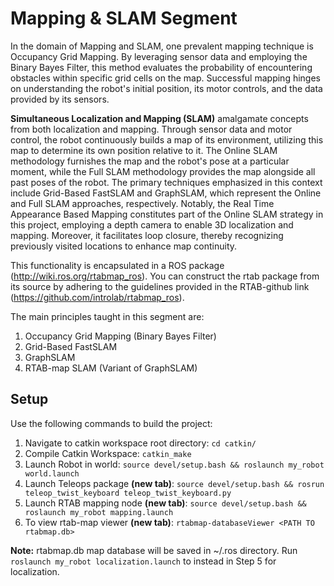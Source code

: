 # Mapping & SLAM Segment

In the domain of Mapping and SLAM, one prevalent mapping technique is Occupancy Grid Mapping. 
By leveraging sensor data and employing the Binary Bayes Filter, this method evaluates the 
probability of encountering obstacles within specific grid cells on the map. 
Successful mapping hinges on understanding the robot's initial position, its motor controls, 
and the data provided by its sensors.

**Simultaneous Localization and Mapping (SLAM)** amalgamate concepts from both localization and mapping. 
Through sensor data and motor control, the robot continuously builds a map of its environment, 
utilizing this map to determine its own position relative to it. The Online SLAM methodology furnishes 
the map and the robot's pose at a particular moment, while the Full SLAM methodology provides the map 
alongside all past poses of the robot. The primary techniques emphasized in this context include Grid-Based 
FastSLAM and GraphSLAM, which represent the Online and Full SLAM approaches, respectively. 
Notably, the Real Time Appearance Based Mapping constitutes part of the Online SLAM strategy in this project, 
employing a depth camera to enable 3D localization and mapping. Moreover, it facilitates loop closure, 
thereby recognizing previously visited locations to enhance map continuity.

This functionality is encapsulated in a ROS package (http://wiki.ros.org/rtabmap_ros). 
You can construct the rtab package from its source by adhering to the guidelines provided in the RTAB-github 
link (https://github.com/introlab/rtabmap_ros).

The main principles taught in this segment are: 
1) Occupancy Grid Mapping (Binary Bayes Filter)
2) Grid-Based FastSLAM
3) GraphSLAM
4) RTAB-map SLAM (Variant of GraphSLAM)

## Setup 
Use the following commands to build the project: 

1. Navigate to catkin workspace root directory: `cd catkin/`
2. Compile Catkin Workspace: `catkin_make`
3. Launch Robot in world: `source devel/setup.bash && roslaunch my_robot world.launch`
4. Launch Teleops package **(new tab)**: `source devel/setup.bash && rosrun teleop_twist_keyboard teleop_twist_keyboard.py`
5. Launch RTAB mapping node **(new tab)**: `source devel/setup.bash && roslaunch my_robot mapping.launch`
6. To view rtab-map viewer **(new tab)**: `rtabmap-databaseViewer <PATH TO rtabmap.db>`<br/>

**Note:** rtabmap.db map database will be saved in ~/.ros directory. Run `roslaunch my_robot localization.launch` to instead in Step 5 for localization.
